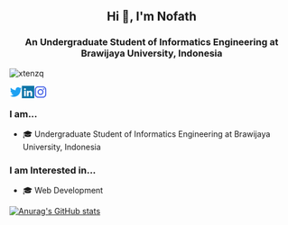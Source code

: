 <h2 align="center">Hi 👋, I'm Nofath</h2>
<h3 align="center">An Undergraduate Student of Informatics Engineering at Brawijaya University, Indonesia</h3>

<p align="left"> <img src="https://komarev.com/ghpvc/?username=xtenzq&label=Profile%20views&color=0e75b6&style=flat" alt="xtenzq" /> </p>

<a href="https://twitter.com/NofathZH" target="blank"><img align="left" src="icons/twitter.svg" alt="xtenzq" width="22px" /></a>
<a href="https://www.linkedin.com/in/nofathzukhrufihaideal/" target="blank"><img align="left" src="icons/linkedin.svg" alt="xtenzq" width="22px" /></a>
<a href="https://instagram.com/nrusetski" target="blank"><img align="left" src="icons/instagram.svg" alt="xtenzq" width="22px" /></a>
<br />

### I am...
* 🎓 Undergraduate Student of Informatics Engineering at Brawijaya University, Indonesia

### I am Interested in...
* 🎓 Web Development

<!-- ![](https://raw.githubusercontent.com/NofathZ/github-stats-transparent/output/generated/overview.svg)
![](https://raw.githubusercontent.com/NofathZ/github-stats-transparent/output/generated/languages.svg) -->

[![Anurag's GitHub stats](https://github-readme-stats.vercel.app/api?username=NofathZ&show_icons=true&theme=radical)](https://github.com/anuraghazra/github-readme-stats)
